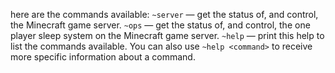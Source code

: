 here are the commands available:
`~server` — get the status of, and control, the Minecraft game server.
`~ops` — get the status of, and control, the one player sleep system on the Minecraft game server.
`~help` — print this help to list the commands available. You can also use `~help <command>` to receive more specific information about a command.